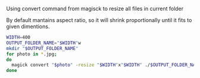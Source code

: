 Using convert command from magisck to resize all files in current folder

By default mantains aspect ratio, so it will shrink proportionally until it fits to given dimentions.

```sh
WIDTH=400
OUTPUT_FOLDER_NAME="$WIDTH"w
mkdir "$OUTPUT_FOLDER_NAME"
for photo in *.jpg;
do
  magick convert "$photo" -resize "$WIDTH"x"$WIDTH" ./$OUTPUT_FOLDER_NAME/$OUTPUT_FOLDER_NAME-$photo;
done
```
